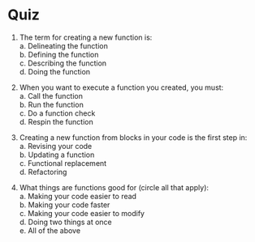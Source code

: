 # Quiz

1. The term for creating a new function is:\
a. Delineating the function\
b. Defining the function\
c. Describing the function\
d. Doing the function

1. When you want to execute a function you created, you must:\
a. Call the function\
b. Run the function\
c. Do a function check\
d. Respin the function

1. Creating a new function from blocks in your code is the first step in:\
a. Revising your code\
b. Updating a function\
c. Functional replacement\
d. Refactoring

1. What things are functions good for (circle all that apply):\
a. Making your code easier to read\
b. Making your code faster\
c. Making your code easier to modify\
d. Doing two things at once\
e. All of the above

